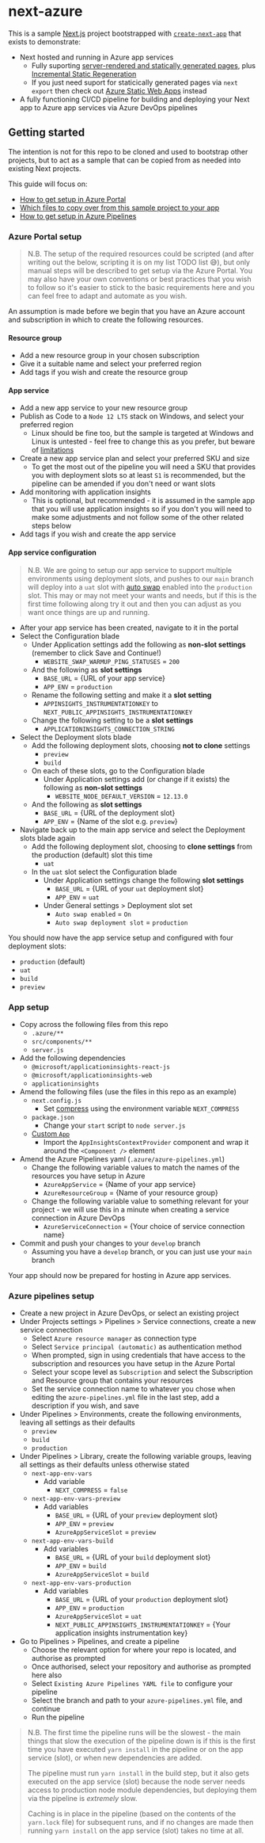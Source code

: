 # next-azure

This is a sample [Next.js](https://nextjs.org/) project bootstrapped with [`create-next-app`](https://github.com/vercel/next.js/tree/canary/packages/create-next-app) that exists to demonstrate:

* Next hosted and running in Azure app services
  * Fully suporting [server-rendered and statically generated pages](https://nextjs.org/docs/advanced-features/automatic-static-optimization), plus [Incremental Static Regeneration](https://nextjs.org/docs/basic-features/data-fetching#incremental-static-regeneration)
  * If you just need suport for staticically generated pages via `next export` then check out [Azure Static Web Apps](https://docs.microsoft.com/en-us/azure/static-web-apps/deploy-nextjs) instead
* A fully functioning CI/CD pipeline for building and deploying your Next app to Azure app services via Azure DevOps pipelines

## Getting started

The intention is not for this repo to be cloned and used to bootstrap other projects, but to act as a sample that can be copied from as needed into existing Next projects.

This guide will focus on:

* [How to get setup in Azure Portal](#azure-portal-setup)
* [Which files to copy over from this sample project to your app](#app-setup)
* [How to get setup in Azure Pipelines](#azure-pipelines-setup)

### Azure Portal setup

> N.B. The setup of the required resources could be scripted (and after writing out the below, scripting it is on my list TODO list 😅), but only manual steps will be described to get setup via the Azure Portal. You may also have your own conventions or best practices that you wish to follow so it's easier to stick to the basic requirements here and you can feel free to adapt and automate as you wish.

An assumption is made before we begin that you have an Azure account and subscription in which to create the following resources.

#### Resource group

* Add a new resource group in your chosen subscription
* Give it a suitable name and select your preferred region
* Add tags if you wish and create the resource group

#### App service

* Add a new app service to your new resource group
* Publish as Code to a `Node 12 LTS` stack on Windows, and select your preferred region
  * Linux should be fine too, but the sample is targeted at Windows and Linux is untested - feel free to change this as you prefer, but beware of [limitations](https://docs.microsoft.com/en-us/azure/app-service/overview#limitations)
* Create a new app service plan and select your preferred SKU and size
  * To get the most out of the pipeline you will need a SKU that provides you with deployment slots so at least `S1` is recommended, but the pipeline can be amended if you don't need or want slots
* Add monitoring with application insights
  * This is optional, but recommended - it is assumed in the sample app that you will use application insights so if you don't you will need to make some adjustments and not follow some of the other related steps below
* Add tags if you wish and create the app service

#### App service configuration

> N.B. We are going to setup our app service to support multiple environments using deployment slots, and pushes to our `main` branch will deploy into a `uat` slot with [auto swap](https://docs.microsoft.com/en-us/azure/app-service/deploy-staging-slots#configure-auto-swap) enabled into the `production` slot. This may or may not meet your wants and needs, but if this is the first time following along try it out and then you can adjust as you want once things are up and running.

* After your app service has been created, navigate to it in the portal
* Select the Configuration blade
  * Under Application settings add the following as **non-slot settings** (remember to click Save and Continue!)
    * `WEBSITE_SWAP_WARMUP_PING_STATUSES` = `200`
  * And the following as **slot settings**
    * `BASE_URL` = {URL of your app service}
    * `APP_ENV` = `production`
  * Rename the following setting and make it a **slot setting**
    * `APPINSIGHTS_INSTRUMENTATIONKEY` to `NEXT_PUBLIC_APPINSIGHTS_INSTRUMENTATIONKEY`
  * Change the following setting to be a **slot settings**
    * `APPLICATIONINSIGHTS_CONNECTION_STRING`
* Select the Deployment slots blade
  * Add the following deployment slots, choosing **not to clone** settings
    * `preview`
    * `build`
  * On each of these slots, go to the Configuration blade
    * Under Application settings add (or change if it exists) the following as **non-slot settings**
      * `WEBSITE_NODE_DEFAULT_VERSION` = `12.13.0`
  * And the following as **slot settings**
    * `BASE_URL` = {URL of the deployment slot}
    * `APP_ENV` = {Name of the slot e.g. `preview`}
* Navigate back up to the main app service and select the Deployment slots blade again
  * Add the following deployment slot, choosing to **clone settings** from the production (default) slot this time
    * `uat`
  * In the `uat` slot select the Configuration blade
    * Under Application settings change the following **slot settings**
      * `BASE_URL` = {URL of your `uat` deployment slot}
      * `APP_ENV` = `uat`
    * Under General settings > Deployment slot set
      * `Auto swap enabled` = `On`
      * `Auto swap deployment slot` = `production`

You should now have the app service setup and configured with four deployment slots:

* `production` (default)
* `uat`
* `build`
* `preview`

### App setup

* Copy across the following files from this repo
  * `.azure/**`
  * `src/components/**`
  * `server.js`
* Add the following dependencies
  * `@microsoft/applicationinsights-react-js`
  * `@microsoft/applicationinsights-web`
  * `applicationinsights`
* Amend the following files (use the files in this repo as an example)
  * `next.config.js`
    * Set [compress](https://nextjs.org/docs/api-reference/next.config.js/compression) using the environment variable `NEXT_COMPRESS`
  * `package.json`
    * Change your `start` script to `node server.js`
  * [Custom `App`](https://nextjs.org/docs/advanced-features/custom-app)
    * Import the `AppInsightsContextProvider` component and wrap it around the `<Component />` element
* Amend the Azure Pipelines yaml (`.azure/azure-pipelines.yml`)
  * Change the following variable values to match the names of the resources you have setup in Azure
    * `AzureAppService` = {Name of your app service}
    * `AzureResourceGroup` = {Name of your resource group}
  * Change the following variable value to something relevant for your project - we will use this in a minute when creating a service connection in Azure DevOps
    * `AzureServiceConnection` = {Your choice of service connection name}
* Commit and push your changes to your `develop` branch
  * Assuming you have a `develop` branch, or you can just use your `main` branch

Your app should now be prepared for hosting in Azure app services.

### Azure pipelines setup

* Create a new project in Azure DevOps, or select an existing project
* Under Projects settings > Pipelines > Service connections, create a new service connection
  * Select `Azure resource manager` as connection type
  * Select `Service principal (automatic)` as authentication method
  * When prompted, sign in using credentials that have access to the subscription and resources you have setup in the Azure Portal
  * Select your scope level as `Subscription` and select the Subscription and Resource group that contains your resources
  * Set the service connection name to whatever you chose when editing the `azure-pipelines.yml` file in the last step, add a description if you wish, and save
* Under Pipelines > Environments, create the following environments, leaving all settings as their defaults
  * `preview`
  * `build`
  * `production`
* Under Pipelines > Library, create the following variable groups, leaving all settings as their defaults unless otherwise stated
  * `next-app-env-vars`
    * Add variable
      * `NEXT_COMPRESS` = `false`
  * `next-app-env-vars-preview`
    * Add variables
      * `BASE_URL` = {URL of your `preview` deployment slot}
      * `APP_ENV` = `preview`
      * `AzureAppServiceSlot` = `preview`
  * `next-app-env-vars-build`
    * Add variables
      * `BASE_URL` = {URL of your `build` deployment slot}
      * `APP_ENV` = `build`
      * `AzureAppServiceSlot` = `build`
  * `next-app-env-vars-production`
    * Add variables
      * `BASE_URL` = {URL of your `production` deployment slot}
      * `APP_ENV` = `production`
      * `AzureAppServiceSlot` = `uat`
      * `NEXT_PUBLIC_APPINSIGHTS_INSTRUMENTATIONKEY` = {Your application insights instrumentation key}
* Go to Pipelines > Pipelines, and create a pipeline
  * Choose the relevant option for where your repo is located, and authorise as prompted
  * Once authorised, select your repository and authorise as prompted here also
  * Select `Existing Azure Pipelines YAML file` to configure your pipeline
  * Select the branch and path to your `azure-pipelines.yml` file, and continue
  * Run the pipeline

> N.B. The first time the pipeline runs will be the slowest - the main things that slow the execution of the pipeline down is if this is the first time you have executed `yarn install` in the pipeline or on the app service (slot), or when new dependencies are added.
>
> The pipeline must run `yarn install` in the build step, but it also gets executed on the app service (slot) because the node server needs access to production node module dependencies, but deploying them via the pipeline is *extremely* slow.
>
> Caching is in place in the pipeline (based on the contents of the `yarn.lock` file) for subsequent runs, and if no changes are made then running `yarn install` on the app service (slot) takes no time at all.
